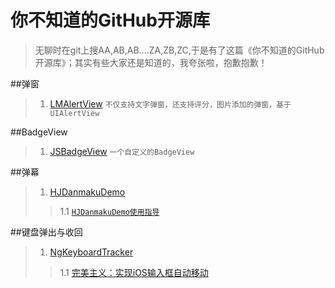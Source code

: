 # 你不知道的GitHub开源库
> 无聊时在git上搜AA,AB,AB....ZA,ZB,ZC,于是有了这篇《你不知道的GitHub开源库》；其实有些大家还是知道的，我夸张啦，抱歉抱歉！

##弹窗
> 1. [LMAlertView](https://github.com/lmcd/LMAlertView)   `不仅支持文字弹窗，还支持评分，图片添加的弹窗，基于UIAlertView`

##BadgeView
> 1. [JSBadgeView](https://github.com/JaviSoto/JSBadgeView)  `一个自定义的BadgeView`

##弹幕
> 1. [HJDanmakuDemo](https://github.com/panghaijiao/HJDanmakuDemo)
> >1.1 [`HJDanmakuDemo使用指导`](http://www.olinone.com/?p=186#comment-1259)

##键盘弹出与收回
> 1. [NgKeyboardTracker](https://github.com/meiwin/NgKeyboardTracker)
> >1.1 [完美主义：实现iOS输入框自动移动](http://www.cocoachina.com/ios/20150922/13521.html)


